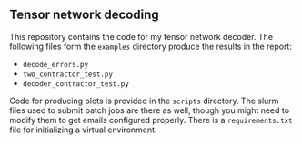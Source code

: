 ## Tensor network decoding

This repository contains the code for my tensor network decoder. The following files form the `examples` directory produce the results in the report:
* `decode_errors.py`
* `two_contractor_test.py`
* `decoder_contractor_test.py`

Code for producing plots is provided in the `scripts` directory. The slurm files used to submit batch jobs are there as well, though you might need to modify them to get emails configured properly. There is a `requirements.txt` file for initializing a virtual environment.
